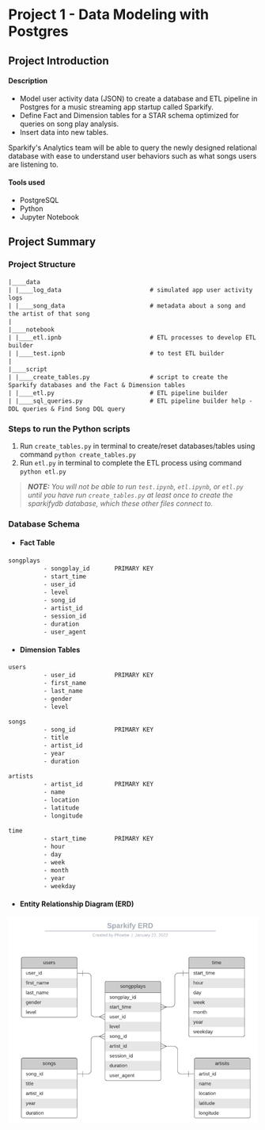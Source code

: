 # Project 1 - Data Modeling with Postgres

## Project Introduction

#### Description
* Model user activity data (JSON) to create a database and ETL pipeline in Postgres for a music streaming app startup called Sparkify.
* Define Fact and Dimension tables for a STAR schema optimized for queries on song play analysis.  
* Insert data into new tables.

Sparkify's Analytics team will be able to query the newly designed relational database with ease to understand user behaviors such as what songs users are listening to.

#### Tools used
* PostgreSQL
* Python
* Jupyter Notebook


## Project Summary

### Project Structure 

```
|____data
| |____log_data                         # simulated app user activity logs
| |____song_data                        # metadata about a song and the artist of that song
|
|____notebook
| |____etl.ipnb                         # ETL processes to develop ETL builder 
| |____test.ipnb                        # to test ETL builder
|
|____script
| |____create_tables.py                 # script to create the Sparkify databases and the Fact & Dimension tables
| |____etl.py                           # ETL pipeline builder
| |____sql_queries.py                   # ETL pipeline builder help - DDL queries & Find Song DQL query
```


### Steps to run the Python scripts
1. Run `create_tables.py` in terminal to create/reset databases/tables using command ```python create_tables.py```
2. Run `etl.py` in terminal to complete the ETL process using command ```python etl.py```


> ***NOTE:** You will not be able to run `test.ipynb`, `etl.ipynb`, or `etl.py` until you have run `create_tables.py` at least once to create the sparkifydb database, which these other files connect to.*




### Database Schema 

* #### Fact Table 


```
songplays 
          - songplay_id       PRIMARY KEY
          - start_time
          - user_id
          - level
          - song_id
          - artist_id
          - session_id
          - duration
          - user_agent
```

* #### Dimension Tables


```
users 
          - user_id           PRIMARY KEY
          - first_name
          - last_name
          - gender
          - level
```
```
songs 
          - song_id           PRIMARY KEY
          - title
          - artist_id
          - year
          - duration
```
```
artists 
          - artist_id         PRIMARY KEY
          - name
          - location
          - latitude
          - longitude
```
```
time 
          - start_time        PRIMARY KEY
          - hour
          - day
          - week
          - month
          - year
          - weekday
```
* #### Entity Relationship Diagram (ERD)

![](https://github.com/phphoebe/Udacity-Data-Engineering-Nanodegree/blob/master/Project%201-Data%20Modeling%20with%20Postgres/Sparkify%20ERD.png)
